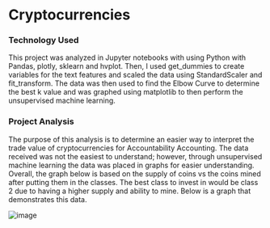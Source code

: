 # Cryptocurrencies

### Technology Used

This project was analyzed in Jupyter notebooks with using Python with Pandas, plotly, sklearn and hvplot.  Then, I used get_dummies to create variables for the text features and scaled the data using StandardScaler and fit_transform.  The data was then used to find the Elbow Curve to determine the best k value and was graphed using matplotlib to then perform the unsupervised machine learning.

### Project Analysis

The purpose of this analysis is to determine an easier way to interpret the trade value of cryptocurrencies for Accountability Accounting.  The data received was not the easiest to understand; however, through unsupervised machine learning the data was placed in graphs for easier understanding.  Overall, the graph below is based on the supply of coins vs the coins mined after putting them in the classes.  The best class to invest in would be class 2 due to having a higher supply and ability to mine.  Below is a graph that demonstrates this data.

![image](https://user-images.githubusercontent.com/103297084/198344120-ac3f3fd4-1013-4f5d-8384-a8c92311414e.png)
